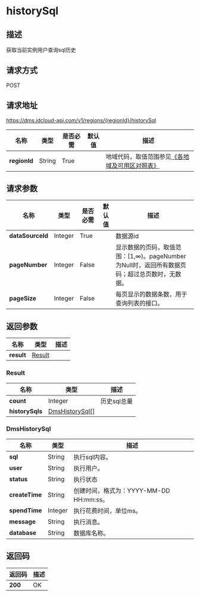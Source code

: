# historySql


## 描述
获取当前实例用户查询sql历史

## 请求方式
POST

## 请求地址
https://dms.jdcloud-api.com/v1/regions/{regionId}/historySql

|名称|类型|是否必需|默认值|描述|
|---|---|---|---|---|
|**regionId**|String|True| |地域代码，取值范围参见[《各地域及可用区对照表》](../Enum-Definitions/Regions-AZ.md)|

## 请求参数
|名称|类型|是否必需|默认值|描述|
|---|---|---|---|---|
|**dataSourceId**|Integer|True| |数据源id|
|**pageNumber**|Integer|False| |显示数据的页码，取值范围：[1,∞)。pageNumber为Null时，返回所有数据页码；超过总页数时，无数据。|
|**pageSize**|Integer|False| |每页显示的数据条数，用于查询列表的接口。|


## 返回参数
|名称|类型|描述|
|---|---|---|
|**result**|[Result](historysql#result)| |

### <div id="result">Result</div>
|名称|类型|描述|
|---|---|---|
|**count**|Integer|历史sql总量|
|**historySqls**|[DmsHistorySql[]](historysql#dmshistorysql)| |
### <div id="dmshistorysql">DmsHistorySql</div>
|名称|类型|描述|
|---|---|---|
|**sql**|String|执行sql内容。|
|**user**|String|执行用户。|
|**status**|String|执行状态|
|**createTime**|String|创建时间，格式为：YYYY-MM-DD HH:mm:ss。|
|**spendTime**|Integer|执行花费时间，单位ms。|
|**message**|String|执行消息。|
|**database**|String|数据库名称。|

## 返回码
|返回码|描述|
|---|---|
|**200**|OK|
